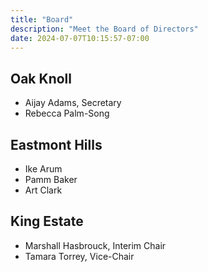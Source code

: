 ```yaml
---
title: "Board"
description: "Meet the Board of Directors"
date: 2024-07-07T10:15:57-07:00
---
```


## Oak Knoll
- Aijay Adams, Secretary
- Rebecca Palm-Song

## Eastmont Hills
- Ike Arum
- Pamm Baker
- Art Clark

## King Estate
- Marshall Hasbrouck, Interim Chair
- Tamara Torrey, Vice-Chair